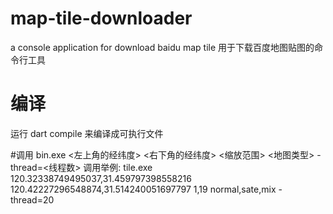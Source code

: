 # map-tile-downloader
a console application for download baidu map tile
用于下载百度地图贴图的命令行工具

# 编译
运行 dart compile 来编译成可执行文件

#调用
bin.exe <左上角的经纬度> <右下角的经纬度> <缩放范围> <地图类型> -thread=<线程数>
调用举例: tile.exe 120.32338749495037,31.459797398558216 120.42227296548874,31.514240051697797 1,19 normal,sate,mix -thread=20
